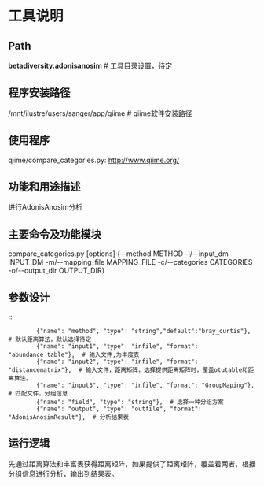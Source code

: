 
工具说明
==========================

Path
-----------

**betadiversity.adonisanosim**  # 工具目录设置，待定

程序安装路径
-----------------------------------

/mnt/ilustre/users/sanger/app/qiime  # qiime软件安装路径

使用程序
-----------------------------------

qiime/compare_categories.py: http://www.qiime.org/

功能和用途描述
-----------------------------------

进行AdonisAnosim分析

主要命令及功能模块
-----------------------------------

compare_categories.py [options] {--method METHOD -i/--input_dm INPUT_DM -m/--mapping_file MAPPING_FILE -c/--categories CATEGORIES -o/--output_dir OUTPUT_DIR}  

参数设计
-----------------------------------

::

            {"name": "method", "type": "string","default":"bray_curtis"},  # 默认距离算法，默认选择待定
            {"name": "input1", "type": "infile", "format": "abundance_table"},  # 输入文件,为丰度表
            {"name": "input2", "type": "infile", "format": "distancematrix"},  # 输入文件，距离矩阵，选择提供距离矩阵时，覆盖otutable和距离算法。
            {"name": "input3", "type": "infile", "format": "GroupMaping"},  # 匹配文件，分组信息
            {"name": "field", "type": "string"},  # 选择一种分组方案
            {"name": "output", "type": "outfile", "format": "AdonisAnosimResult"},  # 分析结果表


运行逻辑
-----------------------------------

先通过距离算法和丰富表获得距离矩阵，如果提供了距离矩阵，覆盖着两者，根据分组信息进行分析，输出到结果表。





